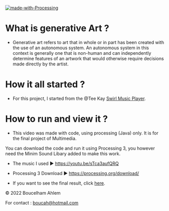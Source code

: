 [![made-with-Processing](https://upload.wikimedia.org/wikipedia/commons/thumb/2/2e/Processing_3_logo.png/600px-Processing_3_logo.png)](https://processing.org/)


# What is generative Art ?
* Generative art refers to art that in whole or in part has been created with the use of an autonomous system. An autonomous system in this context is generally one that is non-human and can independently determine features of an artwork that would otherwise require decisions made directly by the artist.

# How it all started ?

* For this project, I started from the @Tee Kay [Swirl Music Player](https://pastebin.com/vTvvemtV).



# How to run and view it ?

* This video was made with code, using processing (Java) only. It is for the final project of Multimedia.

You can download the code and run it using Processing 3, you however need the Minim Sound Libary added to make this work. 

* The music I used ► https://youtu.be/sTca3aufQRQ
* Processing 3 Download ► https://processing.org/download/


* If you want to see the final result, click [here](https://youtu.be/bH6qFdFs55E).

© 2022 Boucelham Ahlem

For contact : boucah@hotmail.com
